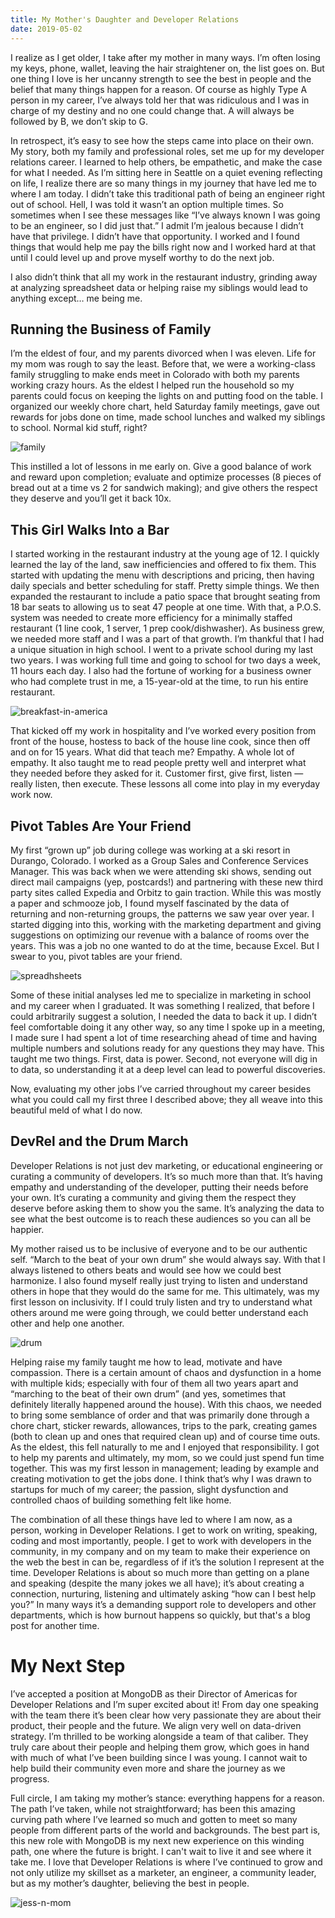 ```yaml
---
title: My Mother's Daughter and Developer Relations
date: 2019-05-02
---
```

I realize as I get older, I take after my mother in many ways. I’m often losing my keys, phone, wallet, leaving the hair straightener on, the list goes on. But one thing I love is her uncanny strength to see the best in people and the belief that many things happen for a reason. Of course as highly Type A person in my career, I’ve always told her that was ridiculous and I was in charge of my destiny and no one could change that. A will always be followed by B, we don’t skip to G. 

In retrospect, it’s easy to see how the steps came into place on their own. My story, both my family and professional roles, set me up for my developer relations career. I learned to help others, be empathetic, and make the case for what I needed. As I’m sitting here in Seattle on a quiet evening reflecting on life, I realize there are so many things in my journey that have led me to where I am today. I didn’t take this traditional path of being an engineer right out of school. Hell, I was told it wasn’t an option multiple times. So sometimes when I see these messages like “I’ve always known I was going to be an engineer, so I did just that.” I admit I’m jealous because I didn’t have that privilege. I didn’t have that opportunity. I worked and I found things that would help me pay the bills right now and I worked hard at that until I could level up and prove myself worthy to do the next job. 

I also didn’t think that all my work in the restaurant industry, grinding away at analyzing spreadsheet data or helping raise my siblings would lead to anything except… me being me. 

## Running the Business of Family 
I’m the eldest of four, and my parents divorced when I was eleven. Life for my mom was rough to say the least. Before that, we were a working-class family struggling to make ends meet in Colorado with both my parents working crazy hours. As the eldest I helped run the household so my parents could focus on keeping the lights on and putting food on the table. I organized our weekly chore chart, held Saturday family meetings, gave out rewards for jobs done on time, made school lunches and walked my siblings to school. Normal kid stuff, right? 

![family](/assets/family-photo.jpg)

This instilled a lot of lessons in me early on. Give a good balance of work and reward upon completion; evaluate and optimize processes (8 pieces of bread out at a time vs 2 for sandwich making); and give others the respect they deserve and you’ll get it back 10x.
## This Girl Walks Into a Bar
I started working in the restaurant industry at the young age of 12. I quickly learned the lay of the land, saw inefficiencies and offered to fix them. This started with updating the menu with descriptions and pricing, then having daily specials and better scheduling for staff. Pretty simple things. We then expanded the restaurant to include a patio space that brought seating from 18 bar seats to allowing us to seat 47 people at one time. With that, a P.O.S. system was needed to create more efficiency for a minimally staffed restaurant (1 line cook, 1 server, 1 prep cook/dishwasher). As business grew, we needed more staff and I was a part of that growth. I’m thankful that I had a unique situation in high school. I went to a private school during my last two years. I was working full time and going to school for two days a week, 11 hours each day. I also had the fortune of working for a business owner who had complete trust in me, a 15-year-old at the time, to run his entire restaurant. 

![breakfast-in-america](/assets/bia.png)

That kicked off my work in hospitality and I’ve worked every position from front of the house, hostess to back of the house line cook, since then off and on for 15 years. What did that teach me? Empathy. A whole lot of empathy. It also taught me to read people pretty well and interpret what they needed before they asked for it. Customer first, give first, listen — really listen, then execute. These lessons all come into play in my everyday work now.
## Pivot Tables Are Your Friend
My first “grown up” job during college was working at a ski resort in Durango, Colorado. I worked as a Group Sales and Conference Services Manager. This was back when we were attending ski shows, sending out direct mail campaigns (yep, postcards!) and partnering with these new third party sites called Expedia and Orbitz to gain traction. While this was mostly a paper and schmooze job, I found myself fascinated by the data of returning and non-returning groups, the patterns we saw year over year. I started digging into this, working with the marketing department and giving suggestions on optimizing our revenue with a balance of rooms over the years. This was a job no one wanted to do at the time, because Excel. But I swear to you, pivot tables are your friend. 

![spreadhsheets](https://i.giphy.com/media/3otOKv1Z6WUpYwHHwI/200w.webp)

Some of these initial analyses led me to specialize in marketing in school and my career when I graduated. It was something I realized, that before I could arbitrarily suggest a solution, I needed the data to back it up. I didn’t feel comfortable doing it any other way, so any time I spoke up in a meeting, I made sure I had spent a lot of time researching ahead of time and having multiple numbers and solutions ready for any questions they may have. This taught me two things. First, data is power. Second, not everyone will dig in to data, so understanding it at a deep level can lead to powerful discoveries.

Now, evaluating my other jobs I’ve carried throughout my career besides what you could call my first three I described above; they all weave into this beautiful meld of what I do now.

## DevRel and the Drum March
Developer Relations is not just dev marketing, or educational engineering or curating a community of developers. It’s so much more than that. It’s having empathy and understanding of the developer, putting their needs before your own. It’s curating a community and giving them the respect they deserve before asking them to show you the same. It’s analyzing the data to see what the best outcome is to reach these audiences so you can all be happier.  

My mother raised us to be inclusive of everyone and to be our authentic self. “March to the beat of your own drum” she would always say. With that I always listened to others beats and would see how we could best harmonize. I also found myself really just trying to listen and understand others in hope that they would do the same for me. This ultimately, was my first lesson on inclusivity. If I could truly listen and try to understand what others around me were going through, we could better understand each other and help one another.

![drum](https://i.giphy.com/media/3o7bugHlnYaMBIwIlq/giphy.webp)

Helping raise my family taught me how to lead, motivate and have compassion. There is a certain amount of chaos and dysfunction in a home with multiple kids; especially with four of them all two years apart and “marching to the beat of their own drum” (and yes, sometimes that definitely literally happened around the house). With this chaos, we needed to bring some semblance of order and that was primarily done through a chore chart, sticker rewards, allowances, trips to the park, creating games (both to clean up and ones that required clean up) and of course time outs. As the eldest, this fell naturally to me and I enjoyed that responsibility. I got to help my parents and ultimately, my mom, so we could just spend fun time together. This was my first lesson in management; leading by example and creating motivation to get the jobs done. I think that’s why I was drawn to startups for much of my career; the passion, slight dysfunction and controlled chaos of building something felt like home.

The combination of all these things have led to where I am now, as a person, working in Developer Relations. I get to work on writing, speaking, coding and most importantly, people. I get to work with developers in the community, in my company and on my team to make their experience on the web the best in can be, regardless of if it’s the solution I represent at the time. Developer Relations is about so much more than getting on a plane and speaking (despite the many jokes we all have); it’s about creating a connection, nurturing, listening and ultimately asking “how can I best help you?” In many ways it’s a demanding support role to developers and other departments, which is how burnout happens so quickly, but that's a blog post for another time. 

# My Next Step
I’ve accepted a position at MongoDB as their Director of Americas for Developer Relations and I’m super excited about it! From day one speaking with the team there it’s been clear how very passionate they are about their product, their people and the future. We align very well on data-driven strategy. I’m thrilled to be working alongside a team of that caliber. They truly care about their people and helping them grow, which goes in hand with much of what I’ve been building since I was young. I cannot wait to help build their community even more and share the journey as we progress.

Full circle, I am taking my mother’s stance: everything happens for a reason. The path I’ve taken, while not straightforward; has been this amazing curving path where I’ve learned so much and gotten to meet so many people from different parts of the world and backgrounds. The best part is, this new role with MongoDB is my next new experience on this winding path, one where the future is bright. I can't wait to live it and see where it take me. I love that Developer Relations is where I’ve continued to grow and not only utilize my skillset as a marketer, an engineer, a community leader, but as my mother’s daughter, believing the best in people.

![jess-n-mom](/assets/jess-n-mom.jpg)
